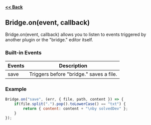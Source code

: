 #### [<< Back](https://github.com/solvedDev/bridge./blob/master/plugins/getting-started.md)
## Bridge.on(event, callback)
Bridge.on(event, callback) allows you to listen to events triggered by another plugin or the "bridge." editor itself.

### Built-in Events
| Events | Description |
| --- | --- |
| save | Triggers before "bridge." saves a file. |


### Example
```javascript
Bridge.on("save", (err, { file, path, content }) => {
    if(file.split(".").pop().toLowerCase() == "txt") {
        return { content: content + "\nby solvedDev" };
    }
});
```
